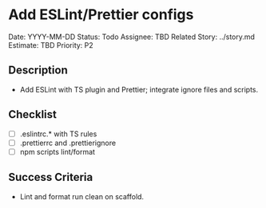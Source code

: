 # Add ESLint/Prettier configs

Date: YYYY-MM-DD
Status: Todo
Assignee: TBD
Related Story: ../story.md
Estimate: TBD
Priority: P2

## Description
- Add ESLint with TS plugin and Prettier; integrate ignore files and scripts.

## Checklist
- [ ] .eslintrc.* with TS rules
- [ ] .prettierrc and .prettierignore
- [ ] npm scripts lint/format

## Success Criteria
- Lint and format run clean on scaffold.
